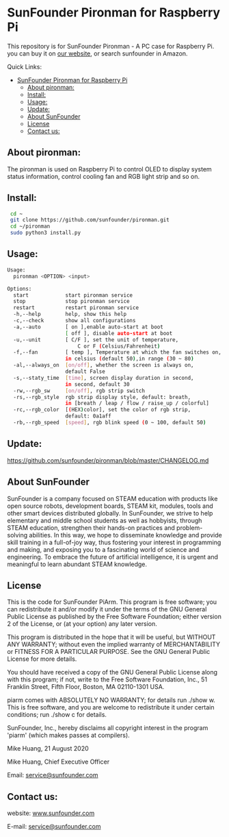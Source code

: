 # SunFounder Pironman for Raspberry Pi
This repository is for SunFounder Pironman - A PC case for Raspberry Pi. you can buy it on [our website](https://www.sunfounder.com/), or search sunfounder in Amazon.

Quick Links:

- [SunFounder Pironman for Raspberry Pi](#sunfounder-pironman-for-raspberry-pi)
  - [About pironman:](#about-pironman)
  - [Install:](#install)
  - [Usage:](#usage)
  - [Update:](#update)
  - [About SunFounder](#about-sunfounder)
  - [License](#license)
  - [Contact us:](#contact-us)

<a id="about_pironman"></a>
## About pironman:
The pironman is used on Raspberry Pi to control OLED to display system status information, control cooling fan and RGB light strip and so on.

<a id="update"></a>

## Install:
```bash
 cd ~
 git clone https://github.com/sunfounder/pironman.git
 cd ~/pironman
 sudo python3 install.py
```

## Usage:
```bash
Usage:
  pironman <OPTION> <input>

Options:
  start            start pironman service
  stop             stop pironman service
  restart          restart pironman service
  -h,--help        help, show this help
  -c,--check       show all configurations
  -a,--auto        [ on ],enable auto-start at boot
                   [ off ], disable auto-start at boot
  -u,--unit        [ C/F ], set the unit of temperature,
                       C or F (Celsius/Fahrenheit)
  -f,--fan         [ temp ], Temperature at which the fan switches on,
                   in celsius (default 50),in range (30 ~ 80)
  -al,--always_on  [on/off], whether the screen is always on,
                   default False
  -s,--staty_time  [time], screen display duration in second,
                   in second, default 30
  -rw,--rgb_sw     [on/off], rgb strip switch
  -rs,--rgb_style  rgb strip display style, default: breath,
                   in [breath / leap / flow / raise_up / colorful]
  -rc,--rgb_color  [(HEX)color], set the color of rgb strip,
                   default: 0a1aff
  -rb,--rgb_speed  [speed], rgb blink speed (0 ~ 100, default 50)

```
## Update:
https://github.com/sunfounder/pironman/blob/master/CHANGELOG.md

<a id="about_sunfounder"></a>
## About SunFounder
SunFounder is a company focused on STEAM education with products like open source robots, development boards, STEAM kit, modules, tools and other smart devices distributed globally. In SunFounder, we strive to help elementary and middle school students as well as hobbyists, through STEAM education, strengthen their hands-on practices and problem-solving abilities. In this way, we hope to disseminate knowledge and provide skill training in a full-of-joy way, thus fostering your interest in programming and making, and exposing you to a fascinating world of science and engineering. To embrace the future of artificial intelligence, it is urgent and meaningful to learn abundant STEAM knowledge.

<a id="license"></a>
## License
This is the code for SunFounder PiArm.
This program is free software; you can redistribute it and/or modify it under the terms of the GNU General Public License as published by the Free Software Foundation; either version 2 of the License, or (at your option) any later version.

This program is distributed in the hope that it will be useful, but WITHOUT ANY WARRANTY; without even the implied warranty of MERCHANTABILITY or FITNESS FOR A PARTICULAR PURPOSE. See the GNU General Public License for more details.

You should have received a copy of the GNU General Public License along with this program; if not, write to the Free Software Foundation, Inc., 51 Franklin Street, Fifth Floor, Boston, MA 02110-1301 USA.

piarm comes with ABSOLUTELY NO WARRANTY; for details run ./show w. This is free software, and you are welcome to redistribute it under certain conditions; run ./show c for details.

SunFounder, Inc., hereby disclaims all copyright interest in the program 'piarm' (which makes passes at compilers).

Mike Huang, 21 August 2020

Mike Huang, Chief Executive Officer

Email: service@sunfounder.com

<a id="contact_us"></a>
## Contact us:
website:
    www.sunfounder.com

E-mail:
    service@sunfounder.com
